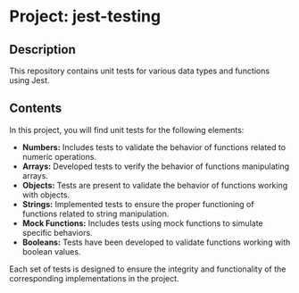 # Project: jest-testing

## Description
This repository contains unit tests for various data types and functions using Jest.

## Contents
In this project, you will find unit tests for the following elements:

- **Numbers:** Includes tests to validate the behavior of functions related to numeric operations.
- **Arrays:** Developed tests to verify the behavior of functions manipulating arrays.
- **Objects:** Tests are present to validate the behavior of functions working with objects.
- **Strings:** Implemented tests to ensure the proper functioning of functions related to string manipulation.
- **Mock Functions:** Includes tests using mock functions to simulate specific behaviors.
- **Booleans:** Tests have been developed to validate functions working with boolean values.

Each set of tests is designed to ensure the integrity and functionality of the corresponding implementations in the project.
